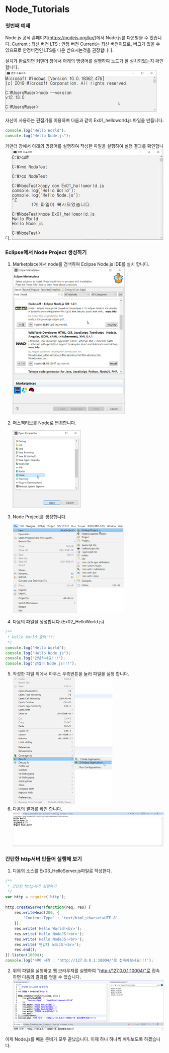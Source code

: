 # Node_Tutorials

### 첫번째 예제

Node.js 공식 홈페이지(https://nodejs.org/ko/)에서 Node.js를 다운받을 수 있습니다.
Current : 최신 버전
LTS : 안정 버전
Current는 최신 버전이므로, 버그가 있을 수 있으므로 안정버전인 LTS를 다운 받으시는것을 권장합니다.


설치가 완료되면 커맨더 창에서 아래의 명령어를 실행하여 노드가 잘 설치되었는지 확인합니다.<img src="001.png" alt="001" style="zoom:50%;" />

자신이 사용하는 편집기를 이용하며 다음과 같이 Ex01_helloworld.js 파일을 만듭니다.

```js
console.log("Hello World");
console.log("Hello Node.js");
```

커맨더 창에서 아래의 명령어를 실행하여 작성한 파일을 실행하여 실행 결과를 확인합니다. <img src="002.png" alt="002" style="zoom:50%;" />



### Eclipse에서 Node Project 생성하기

1. Marketplace에서 node를 검색하여 Eclipse Node.js IDE를 설치 합니다.<img src="003.png" alt="003" style="zoom:50%;" />

2. 퍼스펙티브를  Node로 변경합니다. 

    <img src="004.png" style="zoom:50%;" />

3.  Node Project를 생성합니다.

    <img src="005.png" alt="005" style="zoom:50%;" />

4.  다음의 파일을 생성합니다.(Ex02_HelloWorld.js)

```js
/**
 * Hello World 출력!!!!
 */
console.log("Hello World");
console.log("Hello Node.js");
console.log("안녕하세요!!!");
console.log("반갑다 Node.js!!!");
```

5.  작성한 파일 위에서 마우스 우측번튼을 눌러 파일을 실행 합니다. <img src="006.png" alt="006" style="zoom:50%;" />
6.  다음의 결과를 확인 합니다. <img src="007.png" alt="007" style="zoom:50%;" />



### 간단한 http서버 만들어 실행해 보기

1. 다음의 소스를 Ex03_HelloServer.js파일로 작성한다.

```js
/**
 * 간단한 http서버 실행하기
 */
var http = require('http');

http.createServer(function(req, res) {
	res.writeHead(200, {
		'Content-Type' : 'text/html;charset=UTF-8'
	});
	res.write('Hello World!<br>');
	res.write('Hello NodeJS!<br>');
	res.write('Hello NodeJS!<br>');
	res.write('반갑다 노드JS!<br>');
	res.end();
}).listen(10004);
console.log('서버 시작 : "http://127.0.0.1:10004/"로 접속해보세요!!!');
```

2.  위의 파일을 실행하고 웹 브라우져를 실행하여 "http://127.0.0.1:10004/"로 접속하면 다음의 결과를 얻을 수 있습니다. <img src="008.png" alt="008" style="zoom:50%;" />



이제 Node.js를 배울 준비가 모두 끝났습니다. 이제 하나 하나씩 배워보도록 하겠습니다.







